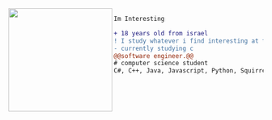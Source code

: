 <img align="left" height="205" src="https://c.tenor.com/Bpbu2-YNL6cAAAAS/hacker-pupper-dog.gif"/>

```diff
Im Interesting

+ 18 years old from israel
! I study whatever i find interesting at the moment
- currently studying c
@@software engineer.@@
# computer science student
C#, C++, Java, Javascript, Python, Squirrel

```
